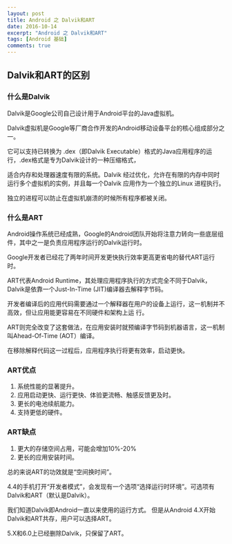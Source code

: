 ```yaml
---
layout: post
title: Android 之 Dalvik和ART
date: 2016-10-14
excerpt: "Android 之 Dalvik和ART"
tags: [Android 基础]
comments: true
---
```


## Dalvik和ART的区别

### 什么是Dalvik

Dalvik是Google公司自己设计用于Android平台的Java虚拟机。

Dalvik虚拟机是Google等厂商合作开发的Android移动设备平台的核心组成部分之一。

它可以支持已转换为 .dex（即Dalvik Executable）格式的Java应用程序的运行，.dex格式是专为Dalvik设计的一种压缩格式，

适合内存和处理器速度有限的系统。Dalvik 经过优化，允许在有限的内存中同时运行多个虚拟机的实例，并且每一个Dalvik 应用作为一个独立的Linux 进程执行。

独立的进程可以防止在虚拟机崩溃的时候所有程序都被关闭。

### 什么是ART

Android操作系统已经成熟，Google的Android团队开始将注意力转向一些底层组件，其中之一是负责应用程序运行的Dalvik运行时。

Google开发者已经花了两年时间开发更快执行效率更高更省电的替代ART运行时。 

ART代表Android Runtime，其处理应用程序执行的方式完全不同于Dalvik，Dalvik是依靠一个Just-In-Time (JIT)编译器去解释字节码。

开发者编译后的应用代码需要通过一个解释器在用户的设备上运行，这一机制并不高效，但让应用能更容易在不同硬件和架构上运 行。

ART则完全改变了这套做法，在应用安装时就预编译字节码到机器语言，这一机制叫Ahead-Of-Time (AOT）编译。

在移除解释代码这一过程后，应用程序执行将更有效率，启动更快。

 
### ART优点

1. 系统性能的显著提升。
2. 应用启动更快、运行更快、体验更流畅、触感反馈更及时。
3. 更长的电池续航能力。
4. 支持更低的硬件。

### ART缺点

1. 更大的存储空间占用，可能会增加10%-20%
2. 更长的应用安装时间。

总的来说ART的功效就是“空间换时间”。

4.4的手机打开“开发者模式”，会发现有一个选项“选择运行时环境”。可选项有Dalvik和ART（默认是Dalvik）。 

我们知道Dalvik即Android一直以来使用的运行方式。 但是从Android 4.X开始Dalvik和ART共存，用户可以选择ART。

5.X和6.0上已经删除Dalvik，只保留了ART。

